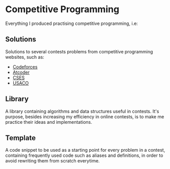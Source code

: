 # Competitive Programming

Everything I produced practising competitive programming, i.e:

## Solutions

Solutions to several contests problems from competitive programming websites, such as:

- [Codeforces](https://codeforces.com/)
- [Atcoder](https://atcoder.jp/)
- [CSES](https://cses.fi/)
- [USACO](http://www.usaco.org/)

## Library

A library containing algorithms and data structures useful in contests. It's purpose, besides increasing my efficiency in online contests, is to make me practice their ideas and implementations.

## Template

A code snippet to be used as a starting point for every problem in a contest, containing frequently used code such as aliases and definitions, in order to avoid rewriting them from scratch everytime.
